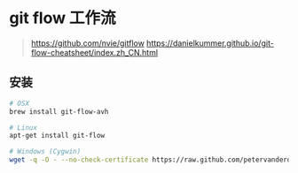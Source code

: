 # git flow 工作流

> https://github.com/nvie/gitflow
> https://danielkummer.github.io/git-flow-cheatsheet/index.zh_CN.html

## 安装

```bash
# OSX
brew install git-flow-avh

# Linux
apt-get install git-flow

# Windows (Cygwin)
wget -q -O - --no-check-certificate https://raw.github.com/petervanderdoes/gitflow-avh/develop/contrib/gitflow-installer.sh install stable | bash
```
